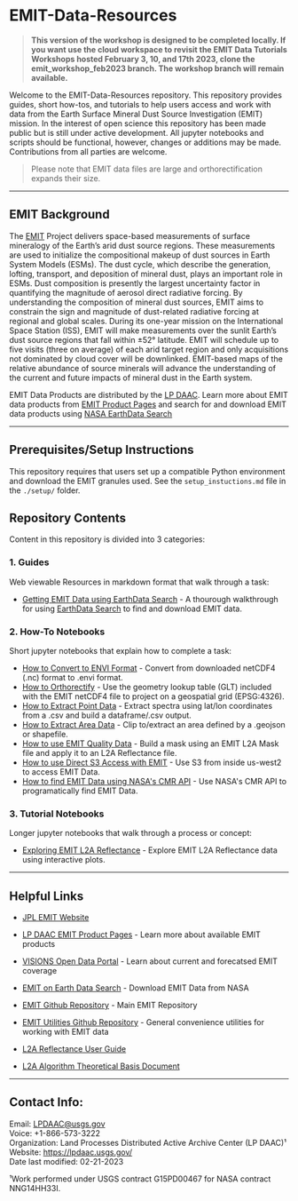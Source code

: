 # EMIT-Data-Resources

>**This version of the workshop is designed to be completed locally. If you want use the cloud workspace to revisit the EMIT Data Tutorials Workshops hosted February 3, 10, and 17th 2023, clone the emit_workshop_feb2023 branch. The workshop branch will remain available.**

Welcome to the EMIT-Data-Resources repository. This repository provides guides, short how-tos, and tutorials to help users access and work with data from the Earth Surface Mineral Dust Source Investigation (EMIT) mission. In the interest of open science this repository has been made public but is still under active development. All jupyter notebooks and scripts should be functional, however, changes or additions may be made. Contributions from all parties are welcome.

> Please note that EMIT data files are large and orthorectification expands their size.  

---

## EMIT Background  

The [EMIT](https://earth.jpl.nasa.gov/emit/) Project delivers space-based measurements of surface mineralogy of the Earth’s arid dust source regions. These measurements are used to initialize the compositional makeup of dust sources in Earth System Models (ESMs). The dust cycle, which describe the generation, lofting, transport, and deposition of mineral dust, plays an important role in ESMs.  Dust composition is presently the largest uncertainty factor in quantifying the magnitude of aerosol direct radiative forcing.  By understanding the composition of mineral dust sources, EMIT aims to constrain the sign and magnitude of dust-related radiative forcing at regional and global scales. During its one-year mission on the International Space Station (ISS), EMIT will make measurements over the sunlit Earth’s dust source regions that fall within ±52° latitude. EMIT will schedule up to five visits (three on average) of each arid target region and only acquisitions not dominated by cloud cover will be downlinked. EMIT-based maps of the relative abundance of source minerals will advance the understanding of the current and future impacts of mineral dust in the Earth system.  

EMIT Data Products are distributed by the [LP DAAC](https://lpdaac.usgs.gov/). Learn more about EMIT data products from [EMIT Product Pages](https://lpdaac.usgs.gov/product_search/?query=emit&status=Operational&view=cards&sort=title) and search for and download EMIT data products using [NASA EarthData Search](https://search.earthdata.nasa.gov/search?q=%22EMIT%22)

---

## Prerequisites/Setup Instructions

This repository requires that users set up a compatible Python environment and download the EMIT granules used. See the `setup_instuctions.md` file in the `./setup/` folder.

## Repository Contents  

Content in this repository is divided into 3 categories:  

### **1. Guides**  

Web viewable Resources in markdown format that walk through a task:  

+ [Getting EMIT Data using EarthData Search](/guides/Getting_EMIT_Data_using_EarthData_Search.md) - A thourough walkthrough for using [EarthData Search](https://search.earthdata.nasa.gov/search) to find and download EMIT data.

### **2. How-To Notebooks**

Short jupyter notebooks that explain how to complete a task:  

+ [How to Convert to ENVI Format](/how-tos/How_to_Convert_to_ENVI.ipynb) - Convert from downloaded netCDF4 (.nc) format to .envi format.
+ [How to Orthorectify](/how-tos/How_to_Orthorectify.ipynb) - Use the geometry lookup table (GLT) included with the EMIT netCDF4 file to project on a geospatial grid (EPSG:4326).
+ [How to Extract Point Data](/how-tos/How_to_Extract_Points.ipynb)  - Extract spectra using lat/lon coordinates from a .csv and build a dataframe/.csv output.
+ [How to Extract Area Data](/how-tos/How_to_Extract_Area.ipynb) - Clip to/extract an area defined by a .geojson or shapefile.
+ [How to use EMIT Quality Data](/how-tos/How_to_use_EMIT_Quality_data.ipynb) - Build a mask using an EMIT L2A Mask file and apply it to an L2A Reflectance file.
+ [How to use Direct S3 Access with EMIT](/how-tos/How_to_Direct_S3_Access.ipynb) - Use S3 from inside us-west2 to access EMIT Data.
+ [How to find EMIT Data using NASA's CMR API](/how-tos/How_to_find_EMIT_data_using_CMR_API.ipynb) - Use NASA's CMR API to programatically find EMIT Data.

### **3. Tutorial Notebooks**  

Longer jupyter notebooks that walk through a process or concept:  

+ [Exploring EMIT L2A Reflectance](/tutorials/Exploring_EMIT_L2A_Reflectance.ipynb) - Explore EMIT L2A Reflectance data using interactive plots.

---

## Helpful Links  

+ [JPL EMIT Website](https://earth.jpl.nasa.gov/emit/)  

+ [LP DAAC EMIT Product Pages](https://lpdaac.usgs.gov/product_search/?query=emit&status=Operational&view=cards&sort=title) - Learn more about available EMIT products  
+ [VISIONS Open Data Portal](https://earth.jpl.nasa.gov/emit/data/data-portal/coverage-and-forecasts/) - Learn about current and forecatsed EMIT coverage  

+ [EMIT on Earth Data Search](https://search.earthdata.nasa.gov/search?q=%22EMIT%22) - Download EMIT Data from NASA 

+ [EMIT Github Repository](https://github.com/emit-sds) - Main EMIT Repository  

+ [EMIT Utilities Github Repository](https://github.com/emit-sds/emit-utils) - General convenience utilities for working with EMIT data

+ [L2A Reflectance User Guide](https://lpdaac.usgs.gov/documents/1569/EMITL2ARFL_User_Guide_v1.pdf)  

+ [L2A Algorithm Theoretical Basis Document](https://lpdaac.usgs.gov/documents/1571/EMITL2A_ATBD_v1.pdf)  






---

## Contact Info:  

Email: LPDAAC@usgs.gov  
Voice: +1-866-573-3222  
Organization: Land Processes Distributed Active Archive Center (LP DAAC)¹  
Website: <https://lpdaac.usgs.gov/>  
Date last modified: 02-21-2023  

¹Work performed under USGS contract G15PD00467 for NASA contract NNG14HH33I.  
